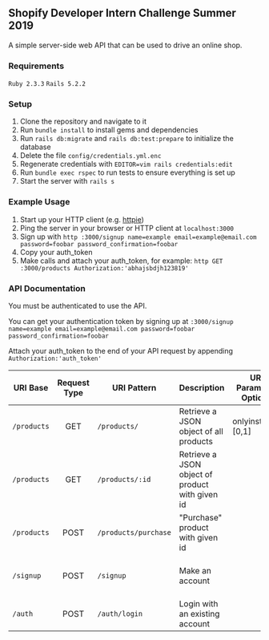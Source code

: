 ## Shopify Developer Intern Challenge Summer 2019

A simple server-side web API that can be used to drive an online shop.

### Requirements
`Ruby 2.3.3`
`Rails 5.2.2`

### Setup
1. Clone the repository and navigate to it
2. Run `bundle install` to install gems and dependencies
3. Run `rails db:migrate` and `rails db:test:prepare` to initialize the database
4. Delete the file `config/credentials.yml.enc`
5. Regenerate credentials with `EDITOR=vim rails credentials:edit`
6. Run `bundle exec rspec` to run tests to ensure everything is set up
7. Start the server with `rails s`

### Example Usage
1. Start up your HTTP client (e.g. [httpie](https://httpie.org/))
2. Ping the server in your browser or HTTP client at `localhost:3000`
3. Sign up with `http :3000/signup name=example email=example@email.com password=foobar password_confirmation=foobar`
4. Copy your auth_token
5. Make calls and attach your auth_token, for example: `http GET :3000/products Authorization:'abhajsbdjh123819'`

### API Documentation
You must be authenticated to use the API.

You can get your authentication token by signing up at `:3000/signup name=example email=example@email.com password=foobar password_confirmation=foobar`

Attach your auth_token to the end of your API request by appending ` Authorization:'auth_token'`

| URI Base    | Request Type | URI Pattern          | Description                                     | URI Parameter Options | POST Parameters                                                                  | Example                                                                                           |
|-------------|:------------:|----------------------|-------------------------------------------------|-----------------------|----------------------------------------------------------------------------------|---------------------------------------------------------------------------------------------------|
| `/products` | GET          | `/products/`         | Retrieve a JSON object of all products          | onlyinstock=[0,1]     | n/a                                                                              | `http GET :3000/products` `http GET :3000/products?onlyinstock=1`                                 |
| `/products` | GET          | `/products/:id`      | Retrieve a JSON object of product with given id |                       | n/a                                                                              | `http GET :3000/products/3`                                                                       |
| `/products` | POST         | `/products/purchase` | "Purchase" product with given id                |                       | `{id:int}`                                                                       | `http POST :3000/products/purchase id=3`                                                          |
| `/signup`   | POST         | `/signup`            | Make an account                                 |                       | `{ name:string,  email:string,  password:string, password_confirmation:string }` | `http POST :3000/signup name=joe email=ex@email.com password=foobar password_confirmation=foobar` |
| `/auth`     | POST         | `/auth/login`        | Login with an existing account                  |                       | `{  name:string,  password:string  }`                                            | `http POST :3000/auth/login name=joe password=foobar`                                             |

